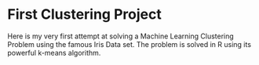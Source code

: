 # First Clustering Project 
Here is my very first attempt at solving a Machine Learning Clustering Problem using the famous Iris Data set. 
The problem is solved in R using its powerful k-means algorithm. 
